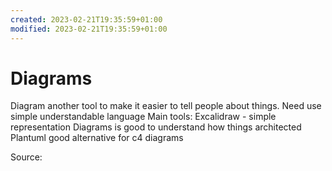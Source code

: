 ```yaml
---
created: 2023-02-21T19:35:59+01:00
modified: 2023-02-21T19:35:59+01:00
---
```


# Diagrams

Diagram another tool to make it easier to tell people about things.
Need use simple understandable language
Main tools:
Excalidraw - simple representation
Diagrams is good to understand how things architected
Plantuml good alternative for c4 diagrams

Source:
